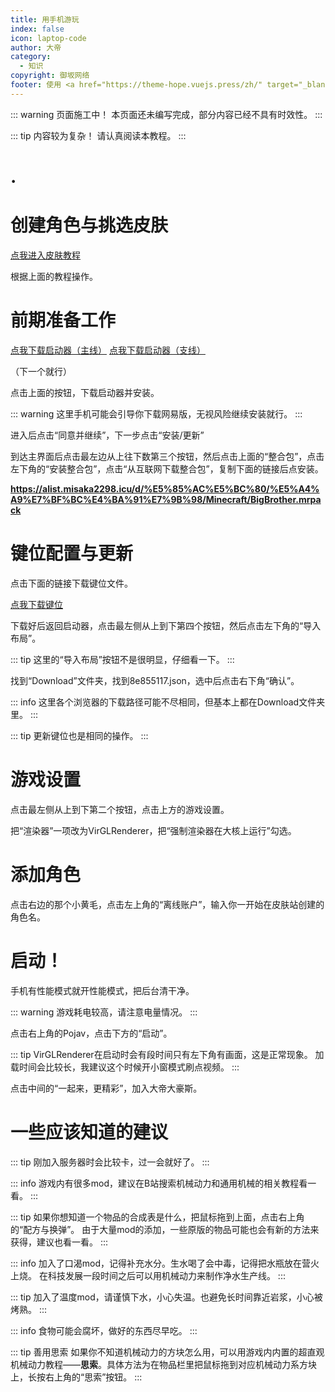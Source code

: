 ```yaml
---
title: 用手机游玩
index: false
icon: laptop-code
author: 大帝
category:
  - 知识
copyright: 御坂网络
footer: 使用 <a href="https://theme-hope.vuejs.press/zh/" target="_blank">VuePress Theme Hope</a> 主题 | MIT 协议, 版权所有 © 2025-至今 Misaka2298
---
```


::: warning 页面施工中！
本页面还未编写完成，部分内容已经不具有时效性。
:::

::: tip 内容较为复杂！
请认真阅读本教程。
:::

# .

# 创建角色与挑选皮肤
[点我进入皮肤教程](https://docs.misaka2298.icu/mc/littleskin)

根据上面的教程操作。

# 前期准备工作
[点我下载启动器（主线）](https://pan.huang1111.cn/f/WR6uX/FCL-release-1.2.3.5-all.apk)
[点我下载启动器（支线）](http://209.141.62.68:30008/downloads/1.2.3.5/FCL-release-1.2.3.5-all.apk)

（下一个就行）

点击上面的按钮，下载启动器并安装。

::: warning 这里手机可能会引导你下载网易版，无视风险继续安装就行。
:::

进入后点击“同意并继续”，下一步点击“安装/更新”

到达主界面后点击最左边从上往下数第三个按钮，然后点击上面的“整合包”，点击左下角的“安装整合包”，点击“从互联网下载整合包”，复制下面的链接后点安装。

**https://alist.misaka2298.icu/d/%E5%85%AC%E5%BC%80/%E5%A4%A9%E7%BF%BC%E4%BA%91%E7%9B%98/Minecraft/BigBrother.mrpack**

# 键位配置与更新

点击下面的链接下载键位文件。

[点我下载键位](https://alist.misaka2298.icu/d/%E5%85%AC%E5%BC%80/%E5%A4%A9%E7%BF%BC%E4%BA%91%E7%9B%98/Minecraft/8e855117.json)

下载好后返回启动器，点击最左侧从上到下第四个按钮，然后点击左下角的“导入布局”。

::: tip 这里的“导入布局”按钮不是很明显，仔细看一下。
:::

找到“Download”文件夹，找到8e855117.json，选中后点击右下角“确认”。

::: info 这里各个浏览器的下载路径可能不尽相同，但基本上都在Download文件夹里。
:::

::: tip 更新键位也是相同的操作。
:::

# 游戏设置

点击最左侧从上到下第二个按钮，点击上方的游戏设置。

把“渲染器”一项改为VirGLRenderer，把“强制渲染器在大核上运行”勾选。

# 添加角色

点击右边的那个小黄毛，点击左上角的“离线账户”，输入你一开始在皮肤站创建的角色名。

# 启动！
手机有性能模式就开性能模式，把后台清干净。

::: warning 游戏耗电较高，请注意电量情况。
:::

点击右上角的Pojav，点击下方的“启动”。

::: tip VirGLRenderer在启动时会有段时间只有左下角有画面，这是正常现象。
加载时间会比较长，我建议这个时候开小窗模式刷点视频。
:::

点击中间的“一起来，更精彩”，加入大帝大豪斯。

# 一些应该知道的建议
::: tip 刚加入服务器时会比较卡，过一会就好了。
:::

::: info 游戏内有很多mod，建议在B站搜索机械动力和通用机械的相关教程看一看。
:::

::: tip 如果你想知道一个物品的合成表是什么，把鼠标拖到上面，点击右上角的“配方与换弹”。
由于大量mod的添加，一些原版的物品可能也会有新的方法来获得，建议也看一看。
:::

::: info 加入了口渴mod，记得补充水分。生水喝了会中毒，记得把水瓶放在营火上烧。
在科技发展一段时间之后可以用机械动力来制作净水生产线。
:::

::: tip 加入了温度mod，请谨慎下水，小心失温。也避免长时间靠近岩浆，小心被烤熟。
:::

::: info 食物可能会腐坏，做好的东西尽早吃。
:::

::: tip 善用思索
如果你不知道机械动力的方块怎么用，可以用游戏内内置的超直观机械动力教程——**思索**。具体方法为在物品栏里把鼠标拖到对应机械动力系方块上，长按右上角的“思索”按钮。
:::
